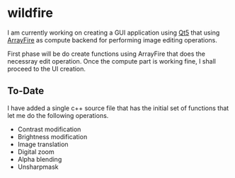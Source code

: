 wildfire
========
I am currently working on creating a GUI application using [Qt5](http://qt-project.org/) that using [ArrayFire](http://www.arrayfire.com/docs/) as compute backend for performing image editing operations.

First phase will be do create functions using ArrayFire that does the necessray edit operation. Once the compute part is working fine, I shall proceed to the UI creation.

To-Date
-------
I have added a single c++ source file that has the initial set of functions that let me do the following operations.

* Contrast modification
* Brightness modification
* Image translation
* Digital zoom
* Alpha blending
* Unsharpmask

